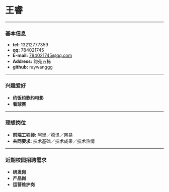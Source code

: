 # 王睿
___

### 基本信息
+ **tel:** 13212777359
+ **qq:** 784021745
+ **E-mail:** 784021745@qq.com
+ **Address:** 韵苑五栋
+ **github:** raywanggg

___

### 兴趣爱好
+ **约饭约歌约电影**
+ **看球赛**

___

### 理想岗位
+ **前端工程师:** 阿里／腾讯／网易
+ **共同要求:** 技术基础／技术成果／技术热情

___

### 近期校园招聘需求
+ **研发岗**
+ **产品岗**
+ **运营维护岗**